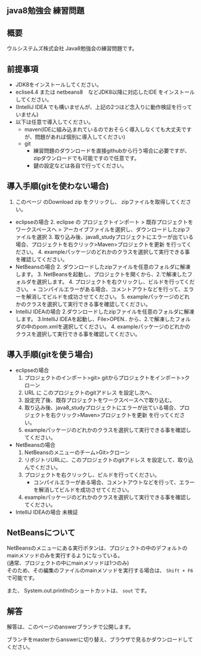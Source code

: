 java8勉強会 練習問題
-------------------


## 概要
ウルシステムズ株式会社 Java8勉強会の練習問題です。

## 前提事項
  + JDK8をインストールしてください。
  + eclise4.4 または netbeans8　などJDK8以降に対応したIDE をインストールしてください。
   + (IntelliJ IDEA でも構いませんが、上記の2つほど念入りに動作検証を行っていません)
  + 以下は任意で導入してください。
    + maven(IDEに組み込まれているのでおそらく導入しなくても大丈夫ですが、問題があれば個別に導入してください)
    + git
        + 練習問題のダウンロードを直接githubから行う場合に必要ですが、zipダウンロードでも可能ですので任意です。
        + 鍵の設定などは各自で行ってください。

## 導入手順(gitを使わない場合)
  1. このページ のDownload zip をクリックし、
     zipファイルを取得してください。
  + eclipseの場合
    2. eclipse の プロジェクトインポート > 既存プロジェクトをワークスペースへ > アーカイブファイルを選択し、ダウンロードしたzipファイルを選択
    3. 取り込み後、java8_studyプロジェクトにエラーが出ている場合、プロジェクトを右クリック>Maven>プロジェクトを更新 を行ってください。
    4. exampleパッケージのどれかのクラスを選択して実行できる事を確認してください。
  + NetBeansの場合
    2. ダウンロードしたzipファイルを任意のフォルダに解凍します。
    3. NetBeansを起動し、プロジェクトを開くから、2.で解凍したフォルダを選択します。
    4. プロジェクトを右クリックし、ビルドを行ってください。
        +  コンパイルエラーがある場合、コメントアウトなどを行って、エラーを解消してビルドを成功させてください。
    5. exampleパッケージのどれかのクラスを選択して実行できる事を確認してください。
  + IntelliJ IDEAの場合
    2.ダウンロードしたzipファイルを任意のフォルダに解凍します。
    3.IntelliJ IDEAを起動し、File>OPEN.. から、2.で解凍したフォルダの中のpom.xmlを選択してください。
    4. exampleパッケージのどれかのクラスを選択して実行できる事を確認してください。

## 導入手順(gitを使う場合)
  + eclipseの場合
    1. プロジェクトのインポート>git> gitからプロジェクトをインポート>クローン
    2. URL に このプロジェクトのgitアドレス を設定し次へ、
    3. 設定完了後、既存プロジェクトをワークスペースへで取り込む。
    4. 取り込み後、java8_studyプロジェクトにエラーが出ている場合、プロジェクトを右クリック>Maven>プロジェクトを更新 を行ってください。
    5. exampleパッケージのどれかのクラスを選択して実行できる事を確認してください。
 + NetBeansの場合
    1. NetBeansのメニューのチーム>Git>クローン
    2. リポジトリURLに、このプロジェクトのgitアドレス を設定して、取り込んでください。
    3. プロジェクトを右クリックし、ビルドを行ってください。
        +  コンパイルエラーがある場合、コメントアウトなどを行って、エラーを解消してビルドを成功させてください。
    4. exampleパッケージのどれかのクラスを選択して実行できる事を確認してください。
  + IntelliJ IDEAの場合
    未検証

## NetBeansについて
NetBeansのメニューにある実行ボタンは、プロジェクトの中のデフォルトのmainメソッドのみを実行するようになっている。  
(通常、プロジェクトの中にmainメソッドは1つのみ)  
そのため、その編集のファイルのmainメソッドを実行する場合は、
`Shift + F6` で可能です。

また、 System.out.printlnのショートカットは、 `sout` です。


## 解答
  解答は、このページのanswerブランチで公開します。

  ブランチをmasterからanswerに切り替え、ブラウザで見るかダウンロードしてください。
